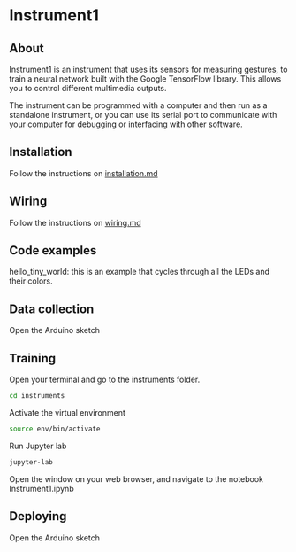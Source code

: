# Instrument1

## About

Instrument1 is an instrument that uses its sensors for measuring gestures, to train a neural network built with the Google TensorFlow library. This allows you to control different multimedia outputs.

The instrument can be programmed with a computer and then run as a standalone instrument, or you can use its serial port to communicate with your computer for debugging or interfacing with other software.

## Installation

Follow the instructions on [installation.md](installation.md)

## Wiring

Follow the instructions on [wiring.md](wiring.md)

## Code examples

hello_tiny_world: this is an example that cycles through all the LEDs and their colors.

## Data collection

Open the Arduino sketch

## Training

Open your terminal and go to the instruments folder.

```bash
cd instruments
```

Activate the virtual environment


```bash
source env/bin/activate
```

Run Jupyter lab

```bash
jupyter-lab
```

Open the window on your web browser, and navigate to the notebook Instrument1.ipynb


## Deploying

Open the Arduino sketch
